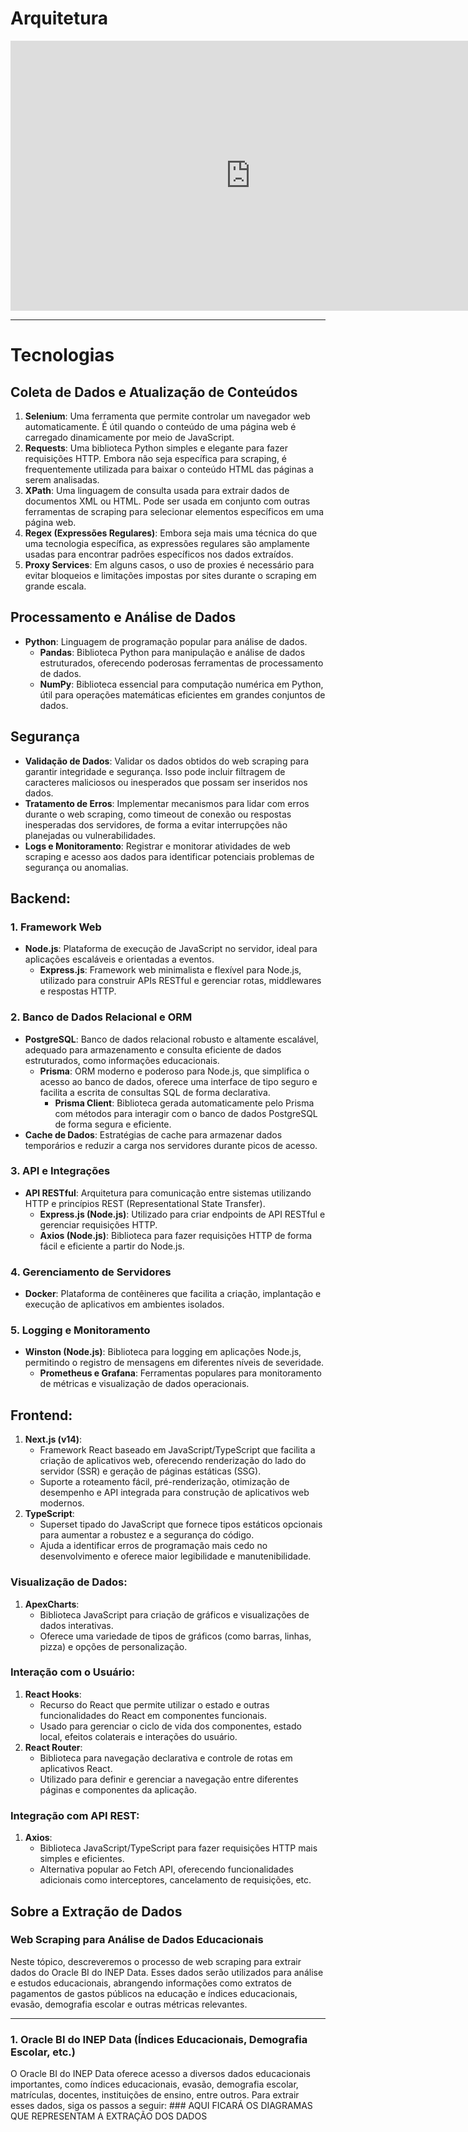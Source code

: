 # Arquitetura

<iframe width="768" height="432" src="https://miro.com/app/embed/uXjVKP3cIXs=/?pres=1&frameId=3458764586923416227&embedId=890096952393" frameborder="0" scrolling="no" allow="fullscreen; clipboard-read; clipboard-write" allowfullscreen></iframe>

---

# Tecnologias

## Coleta de Dados e Atualização de Conteúdos

1. **Selenium**: Uma ferramenta que permite controlar um navegador web automaticamente. É útil quando o conteúdo de uma página web é carregado dinamicamente por meio de JavaScript.
2. **Requests**: Uma biblioteca Python simples e elegante para fazer requisições HTTP. Embora não seja específica para scraping, é frequentemente utilizada para baixar o conteúdo HTML das páginas a serem analisadas.
3. **XPath**: Uma linguagem de consulta usada para extrair dados de documentos XML ou HTML. Pode ser usada em conjunto com outras ferramentas de scraping para selecionar elementos específicos em uma página web.
4. **Regex (Expressões Regulares)**: Embora seja mais uma técnica do que uma tecnologia específica, as expressões regulares são amplamente usadas para encontrar padrões específicos nos dados extraídos.
5. **Proxy Services**: Em alguns casos, o uso de proxies é necessário para evitar bloqueios e limitações impostas por sites durante o scraping em grande escala.


## Processamento e Análise de Dados

- **Python**: Linguagem de programação popular para análise de dados.
    - **Pandas**: Biblioteca Python para manipulação e análise de dados estruturados, oferecendo poderosas ferramentas de processamento de dados.
    - **NumPy**: Biblioteca essencial para computação numérica em Python, útil para operações matemáticas eficientes em grandes conjuntos de dados.

## Segurança

- **Validação de Dados**: Validar os dados obtidos do web scraping para garantir integridade e segurança. Isso pode incluir filtragem de caracteres maliciosos ou inesperados que possam ser inseridos nos dados.
- **Tratamento de Erros**: Implementar mecanismos para lidar com erros durante o web scraping, como timeout de conexão ou respostas inesperadas dos servidores, de forma a evitar interrupções não planejadas ou vulnerabilidades.
- **Logs e Monitoramento**: Registrar e monitorar atividades de web scraping e acesso aos dados para identificar potenciais problemas de segurança ou anomalias.


## Backend:

### 1. Framework Web

- **Node.js**: Plataforma de execução de JavaScript no servidor, ideal para aplicações escaláveis e orientadas a eventos.
    - **Express.js**: Framework web minimalista e flexível para Node.js, utilizado para construir APIs RESTful e gerenciar rotas, middlewares e respostas HTTP.

### 2. Banco de Dados Relacional e ORM

- **PostgreSQL**: Banco de dados relacional robusto e altamente escalável, adequado para armazenamento e consulta eficiente de dados estruturados, como informações educacionais.
    - **Prisma**: ORM moderno e poderoso para Node.js, que simplifica o acesso ao banco de dados, oferece uma interface de tipo seguro e facilita a escrita de consultas SQL de forma declarativa.
        - **Prisma Client**: Biblioteca gerada automaticamente pelo Prisma com métodos para interagir com o banco de dados PostgreSQL de forma segura e eficiente.
- **Cache de Dados**: Estratégias de cache para armazenar dados temporários e reduzir a carga nos servidores durante picos de acesso.

### 3. API e Integrações

- **API RESTful**: Arquitetura para comunicação entre sistemas utilizando HTTP e princípios REST (Representational State Transfer).
    - **Express.js (Node.js)**: Utilizado para criar endpoints de API RESTful e gerenciar requisições HTTP.
    - **Axios (Node.js)**: Biblioteca para fazer requisições HTTP de forma fácil e eficiente a partir do Node.js.

### 4. Gerenciamento de Servidores

- **Docker**: Plataforma de contêineres que facilita a criação, implantação e execução de aplicativos em ambientes isolados.

### 5. Logging e Monitoramento

- **Winston (Node.js)**: Biblioteca para logging em aplicações Node.js, permitindo o registro de mensagens em diferentes níveis de severidade.
    - **Prometheus e Grafana**: Ferramentas populares para monitoramento de métricas e visualização de dados operacionais.

## Frontend:

1. **Next.js (v14)**:
    - Framework React baseado em JavaScript/TypeScript que facilita a criação de aplicativos web, oferecendo renderização do lado do servidor (SSR) e geração de páginas estáticas (SSG).
    - Suporte a roteamento fácil, pré-renderização, otimização de desempenho e API integrada para construção de aplicativos web modernos.
2. **TypeScript**:
    - Superset tipado do JavaScript que fornece tipos estáticos opcionais para aumentar a robustez e a segurança do código.
    - Ajuda a identificar erros de programação mais cedo no desenvolvimento e oferece maior legibilidade e manutenibilidade.

### Visualização de Dados:

1. **ApexCharts**:
    - Biblioteca JavaScript para criação de gráficos e visualizações de dados interativas.
    - Oferece uma variedade de tipos de gráficos (como barras, linhas, pizza) e opções de personalização.

### Interação com o Usuário:

1. **React Hooks**:
    - Recurso do React que permite utilizar o estado e outras funcionalidades do React em componentes funcionais.
    - Usado para gerenciar o ciclo de vida dos componentes, estado local, efeitos colaterais e interações do usuário.
2. **React Router**:
    - Biblioteca para navegação declarativa e controle de rotas em aplicativos React.
    - Utilizado para definir e gerenciar a navegação entre diferentes páginas e componentes da aplicação.

### Integração com API REST:

1. **Axios**:
    - Biblioteca JavaScript/TypeScript para fazer requisições HTTP mais simples e eficientes.
    - Alternativa popular ao Fetch API, oferecendo funcionalidades adicionais como interceptores, cancelamento de requisições, etc.


## Sobre a Extração de Dados

### Web Scraping para Análise de Dados Educacionais

Neste tópico, descreveremos o processo de web scraping para extrair dados do Oracle BI do INEP Data. Esses dados serão utilizados para análise e estudos educacionais, abrangendo informações como extratos de pagamentos de gastos públicos na educação e índices educacionais, evasão, demografia escolar e outras métricas relevantes.

---

### 1. Oracle BI do INEP Data (Índices Educacionais, Demografia Escolar, etc.)

O Oracle BI do INEP Data oferece acesso a diversos dados educacionais importantes, como índices educacionais, evasão, demografia escolar, matrículas, docentes, instituições de ensino, entre outros. Para extrair esses dados, siga os passos a seguir: ### AQUI FICARÁ OS DIAGRAMAS QUE REPRESENTAM A EXTRAÇÃO DOS DADOS
